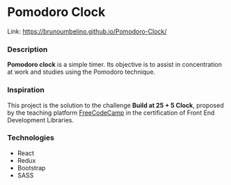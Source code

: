 # Pomodoro Clock 
Link: https://brunoumbelino.github.io/Pomodoro-Clock/
### Description
**Pomodoro clock** is a simple timer. Its objective is to assist in concentration at work and studies using the Pomodoro technique. 
### Inspiration
This project is the solution to the challenge **Build at 25 + 5 Clock**, proposed by the teaching platform [FreeCodeCamp](https://www.freecodecamp.org/) in the certification of Front End Development Libraries. 
### Technologies
- React
- Redux
- Bootstrap
- SASS
